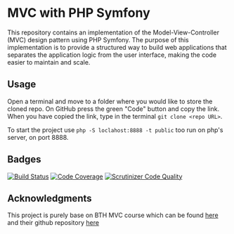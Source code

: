 MVC with PHP Symfony
======================================
This repository contains an implementation of the Model-View-Controller (MVC) design pattern using PHP Symfony. The purpose of this implementation is to provide a structured way to build web applications that separates the application logic from the user interface, making the code easier to maintain and scale.

Usage
--------------------------------------
Open a terminal and move to a folder where you would like to store the cloned repo. On GitHub press the green "Code" button and copy the link. When you have copied the link, type in the terminal `git clone <repo URL>`.

To start the project use `php -S loclahost:8888 -t public` too run on php's server, on port 8888.


Badges
--------------------------------------
[![Build Status](https://scrutinizer-ci.com/g/Miyarima/mvc/badges/build.png?b=main)](https://scrutinizer-ci.com/g/Miyarima/mvc/build-status/main) [![Code Coverage](https://scrutinizer-ci.com/g/Miyarima/mvc/badges/coverage.png?b=main)](https://scrutinizer-ci.com/g/Miyarima/mvc/?branch=main) [![Scrutinizer Code Quality](https://scrutinizer-ci.com/g/Miyarima/mvc/badges/quality-score.png?b=main)](https://scrutinizer-ci.com/g/Miyarima/mvc/?branch=main)


Acknowledgments
--------------------------------------
This project is purely base on BTH MVC course which can be found [here](https://dbwebb.se/uppgift/bygg-en-me-sida-till-mvc) and their github repository [here](https://github.com/dbwebb-se/mvc)